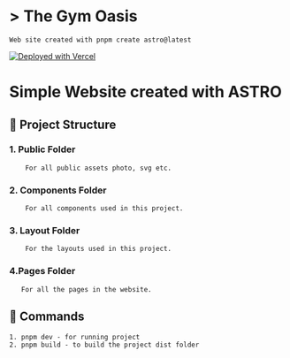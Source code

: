# > **The Gym Oasis**

```
Web site created with pnpm create astro@latest
```

[![Deployed with Vercel](https://img.shields.io/badge/deployed%20with-vercel-black?logo=vercel)](https://the-gym-oasis.vercel.app)

# Simple Website created with **ASTRO**

## 🚀 Project Structure

### 1. Public Folder

        For all public assets photo, svg etc.

### 2. Components Folder

        For all components used in this project.

### 3. Layout Folder

        For the layouts used in this project.

### 4.Pages Folder

       For all the pages in the website.

## 🧞 Commands

    1. pnpm dev - for running project
    2. pnpm build - to build the project dist folder
